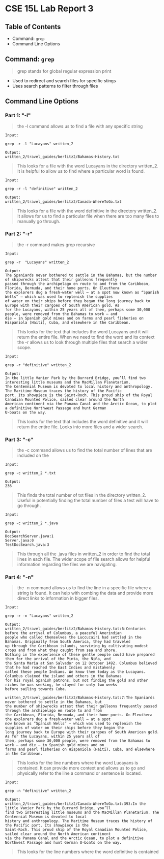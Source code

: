 # CSE 15L Lab Report 3

## Table of Contents
- Command: ```grep```
- Command Line Options

## Command: ```grep```
> grep stands for global regular expression print

- Used to redirect and search files for specific stings
- Uses search patterns to filter through files

## Command Line Options
### Part 1: "-l"
> the -l command allows us to find a file with any specific string


``` 
Input:

grep -r -l "Lucayans" written_2

Output:
written_2/travel_guides/berlitz2/Bahamas-History.txt
```

> This looks for a file with the word Lucayans in the directory written_2. It is helpful to allow us to find where a particular word is found.


``` 
Input:

grep -r -l "definitive" written_2 

Output:
written_2/travel_guides/berlitz2/Canada-WhereToGo.txt
```

> This looks for a file with the word definitive in the directory written_2. It allows for us to find a particular file when there are too many files to manually go through.

### Part 2: "-r"
> the -r command makes grep recursive


``` 
Input:

grep -r  "Lucayans" written_2

Output:
The Spaniards never bothered to settle in the Bahamas, but the number of shipwrecks attest that their galleons frequently 
passed through the archipelago en route to and from the Caribbean, Florida, Bermuda, and their home ports. On Eleuthera 
the explorers dug a fresh-water well — at a spot now known as “Spanish Wells” — which was used to replenish the supplies 
of water on their ships before they began the long journey back to Europe with their cargoes of South American gold. As 
for the Lucayans, within 25 years all of them, perhaps some 30,000 people, were removed from the Bahamas to work — and 
die — in Spanish gold mines and on farms and pearl fisheries on Hispaniola (Haiti), Cuba, and elsewhere in the Caribbean.
```

> This looks for the text that includes the word Lucayans and it will return the entire file. When we need to find the word and its context the -r allows us to look through multiple files that search a wider scope. 


``` 
Input:

grep -r "definitive" written_2

Output:
In the little Vanier Park by the Burrard Bridge, you’ll find two interesting little museums and the MacMillan Planetarium.
The Centennial Museum is devoted to local history and anthropology. The Maritime Museum traces the history of the Pacific 
port. Its showpiece is the Saint-Roch. This proud ship of the Royal Canadian Mounted Police, sailed clear around the North 
American continent via the Panama Canal and the Arctic Ocean, to plot a definitive Northwest Passage and hunt German 
U-boats on the way.
```

> This looks for the text that includes the word definitive and it will return the entire file. Looks into more files and a wider search. 

### Part 3: "-c"
> the -c command allows us to find the total number of lines that are included on the 


``` 
Input:

grep -c written_2 *.txt

Output:
236
```

> This finds the total number of txt files in the directory written_2. Useful in potentially finding the total number of files a test will have to go through.


``` 
Input:

grep -c written_2 *.java

Output:
DocSearchServer.java:1
Server.java:0
TestDocSearch.java:3
```

> This through all the .java files in written_2 in order to find the total lines in each file. The wider scope of file search allows for helpful information regarding the files we are navigating. 

### Part 4: "-n"
> the -n command allows us to find the line in a specific file where a string is found. It can help with combing the data and provide more direct links to information in bigger files. 


``` 
Input:

grep -r -n "Lucayans" written_2  

Output:
written_2/travel_guides/berlitz2/Bahamas-History.txt:6:Centuries before the arrival of Columbus, a peaceful Amerindian 
people who called themselves the Luccucairi had settled in the Bahamas. Originally from South America, they had traveled 
up through the Caribbean islands, surviving by cultivating modest crops and from what they caught from sea and shore. 
Nothing in the experience of these gentle people could have prepared them for the arrival of the Pinta, the Niña, and 
the Santa Maria at San Salvador on 12 October 1492. Columbus believed that he had reached the East Indies and mistakenly 
called these people Indians. We know them today as the Lucayans. Columbus claimed the island and others in the Bahamas 
for his royal Spanish patrons, but not finding the gold and other riches he was seeking, he stayed for only two weeks 
before sailing towards Cuba.

written_2/travel_guides/berlitz2/Bahamas-History.txt:7:The Spaniards never bothered to settle in the Bahamas, but 
the number of shipwrecks attest that their galleons frequently passed through the archipelago en route to and from 
the Caribbean, Florida, Bermuda, and their home ports. On Eleuthera the explorers dug a fresh-water well — at a spot 
now known as “Spanish Wells” — which was used to replenish the supplies of water on their ships before they began the 
long journey back to Europe with their cargoes of South American gold. As for the Lucayans, within 25 years all of 
them, perhaps some 30,000 people, were removed from the Bahamas to work — and die — in Spanish gold mines and on 
farms and pearl fisheries on Hispaniola (Haiti), Cuba, and elsewhere in the Caribbean.
```

> This looks for the line numbers where the word Lucayans is contained. It can provide more context and allows us to go and physically refer to the line a command or sentence is located. 


``` 
Input:

grep -n "definitive" written_2 

Output:
written_2/travel_guides/berlitz2/Canada-WhereToGo.txt:393:In the little Vanier Park by the Burrard Bridge, you’ll 
find two interesting little museums and the MacMillan Planetarium. The Centennial Museum is devoted to local 
history and anthropology. The Maritime Museum traces the history of the Pacific port. Its showpiece is the 
Saint-Roch. This proud ship of the Royal Canadian Mounted Police, sailed clear around the North American continent 
via the Panama Canal and the Arctic Ocean, to plot a definitive Northwest Passage and hunt German U-boats on the way.
```

> This looks for the line numbers where the word definitive is contained 
